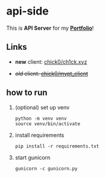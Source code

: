 # api-side
This is **API Server** for my **[Portfolio](https://ch1ck.xyz)**!

## Links
* **new** client: [chick0/ch1ck.xyz](https://github.com/chick0/ch1ck.xyz)

* ~~*old* client: [chick0/mypt_client](https://github.com/chick0/mypt_client)~~

## how to run

1. (optional) set up venv
   ```
   python -m venv venv
   source venv/bin/activate
   ```
2. install requirements
   ```
   pip install -r requirements.txt
   ```
3. start gunicorn
   ```
   gunicorn -c gunicorn.py
   ```
